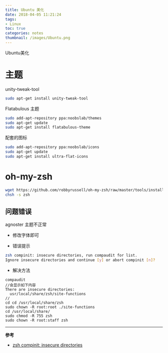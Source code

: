 ```yaml
---
title: Ubuntu 美化
date: 2018-04-05 11:21:24
tags:
- Linux
toc: true
categories: notes
thumbnail: /images/Ubuntu.png
---
```

Ubuntu美化
<!--more-->
# 主题
unity-tweak-tool
```sh
sudo apt-get install unity-tweak-tool
```

Flatabulous 主题
```sh
sudo add-apt-repository ppa:noobslab/themes
sudo apt-get update
sudo apt-get install flatabulous-theme
```
配套的图标
```sh
sudo add-apt-repository ppa:noobslab/icons
sudo apt-get update
sudo apt-get install ultra-flat-icons
```
# oh-my-zsh
```sh
wget https://github.com/robbyrussell/oh-my-zsh/raw/master/tools/install.sh -O - | sh
chsh -s zsh
```
## 问题错误
agnoster 主题不正常
- 修改字体即可

- 错误提示

```sh
zsh compinit: insecure directories, run compaudit for list.
Ignore insecure directories and continue [y] or abort compinit [n]?
```

- 解决方法

```
compaudit
//会显示如下内容
There are insecure directories:
  usr/local/share/zsh/site-functions
//
cd cd /usr/local/share/zsh
sudo chown -R root:root ./site-functions
cd /usr/local/share/
sudo chmod -R 755 zsh
sudo chown -R root:staff zsh
```
---
**参考**
- [zsh compinit: insecure directories](https://stackoverflow.com/questions/13762280/zsh-compinit-insecure-directories)
